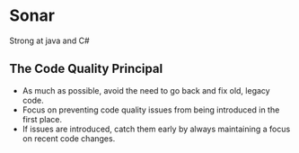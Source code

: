 # Sonar
Strong at java and C#

## The Code Quality Principal
- As much as possible, avoid the need to go back and fix old, legacy code.
- Focus on preventing code quality issues from being introduced in the first place.
- If issues are introduced, catch them early by always maintaining a focus on recent code changes.
